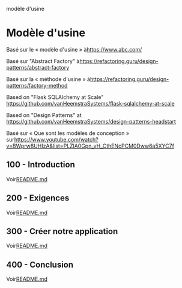 modèle d'usine

# Modèle d'usine

Basé sur le « modèle d'usine » à<https://www.abc.com/>

Basé sur "Abstract Factory" à<https://refactoring.guru/design-patterns/abstract-factory>

Basé sur la « méthode d'usine » à<https://refactoring.guru/design-patterns/factory-method>

Based on "Flask SQLAlchemy at Scale" <https://github.com/vanHeemstraSystems/flask-sqlalchemy-at-scale>

Based on "Design Patterns" at <https://github.com/vanHeemstraSystems/design-patterns-headstart>

Basé sur « Que sont les modèles de conception » sur<https://www.youtube.com/watch?v=BWprw8UHIzA&list=PLZlA0Gpn_vH_CthENcPCM0Dww6a5XYC7f>

## 100 - Introduction

Voir[README.md](./100/README.md)

## 200 - Exigences

Voir[README.md](./200/README.md)

## 300 - Créer notre application

Voir[README.md](./300/README.md)

## 400 - Conclusion

Voir[README.md](./400/README.md)
